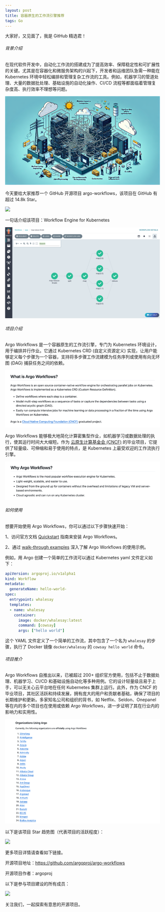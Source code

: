 ```yaml
---
layout: post
title: 容器原生的工作流引擎推荐
tags: Go
---
```


大家好，又见面了，我是 GitHub 精选君！

###### 背景介绍

在现代软件开发中，自动化工作流的搭建成为了提高效率、保障稳定性和可扩展性的关键。尤其是在容器化和微服务架构的兴起下，开发者和运维团队急需一种能在 Kubernetes 环境中轻松编排和管理复杂工作流的工具。例如，机器学习的管道处理、大量的数据批处理、基础设施的自动化操作、CI/CD 流程等都面临着管理复杂度高、执行效率不理想等问题。

![](https://raw.githubusercontent.com/ZhuPeng/pic/master/mac/compress_tmp-b0a7d3183c9ea91fe2a30dcc328c3169.png)

今天要给大家推荐一个 GitHub 开源项目 argo-workflows，该项目在 GitHub 有超过 14.8k Star。

![](https://stats.deeptrain.net/repo/argoproj/argo-workflows/?theme=light)

一句话介绍该项目：Workflow Engine for Kubernetes


![](https://raw.githubusercontent.com/argoproj/argo-workflows/master/docs/assets/screenshot.png)


###### 项目介绍

Argo Workflows 是一个容器原生的工作流引擎，专门为 Kubernetes 环境设计，用于编排并行作业。它通过 Kubernetes CRD (自定义资源定义) 实现，让用户能够定义每个步骤为一个容器，支持将多步骤工作流建模为任务序列或使用有向无环图 (DAG) 捕获任务之间的依赖。

![](https://raw.githubusercontent.com/ZhuPeng/pic/master/images/compress_image-20240825195004411.png)

Argo Workflows 能够极大地简化计算密集型作业，如机器学习或数据处理的执行，使其运行时间大大缩短。作为 [云原生计算基金会 (CNCF)](https://cncf.io/) 的毕业项目，它提供了轻量级、可伸缩和易于使用的特点，是 Kubernetes 上最受欢迎的工作流执行引擎。

![](https://raw.githubusercontent.com/ZhuPeng/pic/master/images/compress_image-20240825195016581.png)

###### 如何使用

想要开始使用 Argo Workflows，你可以通过以下步骤快速开始：

1、访问官方文档 [Quickstart](https://argo-workflows.readthedocs.io/en/latest/quick-start/) 指南来安装 Argo Workflows。

2、通过 [walk-through examples](https://argo-workflows.readthedocs.io/en/latest/walk-through/) 深入了解 Argo Workflows 的使用示例。

例如，用 Argo 创建一个简单的工作流可以通过 Kubernetes yaml 文件定义如下：

```yaml
apiVersion: argoproj.io/v1alpha1
kind: Workflow
metadata:
  generateName: hello-world-
spec:
  entrypoint: whalesay
  templates:
  - name: whalesay
    container:
      image: docker/whalesay:latest
      command: [cowsay]
      args: ["hello world"]
```

这个 YAML 文件定义了一个简单的工作流，其中包含了一个名为 `whalesay` 的步骤，执行了 Docker 镜像 `docker/whalesay` 的 `cowsay hello world` 命令。

###### 项目推介

Argo Workflows 自推出以来，已被超过 200+ 组织官方使用，包括不止于数据处理、机器学习、CI/CD 和基础设施自动化等多种用例。它的设计轻量级且易于上手，可以无关心云平台地在任何 Kubernetes 集群上运行。此外，作为 CNCF 的毕业项目，其社区活跃和持续发展，拥有庞大的用户和贡献者基础，确保了项目的长期维护和更新。多家知名公司和组织的背书，如 Netflix、Seldon、Onepanel 等在内的多个项目也在使用或依赖 Argo Workflows，进一步证明了其在行业内的影响力和实用性。

![](https://raw.githubusercontent.com/ZhuPeng/pic/master/images/compress_image-20240825195214167.png)

以下是该项目 Star 趋势图（代表项目的活跃程度）：

![](https://api.star-history.com/svg?repos=argoproj/argo-workflows&type=Timeline)

更多项目详情请查看如下链接。

开源项目地址：https://github.com/argoproj/argo-workflows 

开源项目作者：argoproj

以下是参与项目建设的所有成员：

![](https://contrib.rocks/image?repo=argoproj/argo-workflows)

关注我们，一起探索有意思的开源项目。

